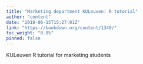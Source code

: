 ```yaml
---
title: "Marketing department KULeuven: R tutorial"
author: "content"
date: "2018-06-15T15:27:01Z"
link: "https://bookdown.org/content/1340/"
toc_weight: "8.8%"
pinned: false
---
```


KULeuven R tutorial for marketing students
